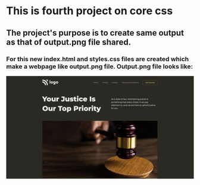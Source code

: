# This is fourth project on core css
## The project's purpose is to create same output as that of output.png file shared.
### For this new index.html and styles.css files are created which make a webpage like output.png file. Output.png file looks like:
![Output expected](Output.png)
